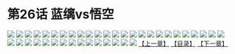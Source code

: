 # 第26话 蓝缡vs悟空
![](https://s2.baozimh.com/scomic/sanyanxiaotianlu-samanhua/0/25-0r4g/1.jpg)
![](https://s2.baozimh.com/scomic/sanyanxiaotianlu-samanhua/0/25-0r4g/2.jpg)
![](https://s2.baozimh.com/scomic/sanyanxiaotianlu-samanhua/0/25-0r4g/3.jpg)
![](https://s2.baozimh.com/scomic/sanyanxiaotianlu-samanhua/0/25-0r4g/4.jpg)
![](https://s2.baozimh.com/scomic/sanyanxiaotianlu-samanhua/0/25-0r4g/5.jpg)
![](https://s2.baozimh.com/scomic/sanyanxiaotianlu-samanhua/0/25-0r4g/6.jpg)
![](https://s2.baozimh.com/scomic/sanyanxiaotianlu-samanhua/0/25-0r4g/7.jpg)
![](https://s2.baozimh.com/scomic/sanyanxiaotianlu-samanhua/0/25-0r4g/8.jpg)
![](https://s2.baozimh.com/scomic/sanyanxiaotianlu-samanhua/0/25-0r4g/9.jpg)
![](https://s2.baozimh.com/scomic/sanyanxiaotianlu-samanhua/0/25-0r4g/10.jpg)
![](https://s2.baozimh.com/scomic/sanyanxiaotianlu-samanhua/0/25-0r4g/11.jpg)
![](https://s2.baozimh.com/scomic/sanyanxiaotianlu-samanhua/0/25-0r4g/12.jpg)
![](https://s2.baozimh.com/scomic/sanyanxiaotianlu-samanhua/0/25-0r4g/13.jpg)
![](https://s2.baozimh.com/scomic/sanyanxiaotianlu-samanhua/0/25-0r4g/14.jpg)
![](https://s2.baozimh.com/scomic/sanyanxiaotianlu-samanhua/0/25-0r4g/15.jpg)
![](https://s2.baozimh.com/scomic/sanyanxiaotianlu-samanhua/0/25-0r4g/16.jpg)
![](https://s2.baozimh.com/scomic/sanyanxiaotianlu-samanhua/0/25-0r4g/17.jpg)
![](https://s2.baozimh.com/scomic/sanyanxiaotianlu-samanhua/0/25-0r4g/18.jpg)
![](https://s2.baozimh.com/scomic/sanyanxiaotianlu-samanhua/0/25-0r4g/19.jpg)
![](https://s2.baozimh.com/scomic/sanyanxiaotianlu-samanhua/0/25-0r4g/20.jpg)
![](https://s2.baozimh.com/scomic/sanyanxiaotianlu-samanhua/0/25-0r4g/21.jpg)
![](https://s2.baozimh.com/scomic/sanyanxiaotianlu-samanhua/0/25-0r4g/22.jpg)
![](https://s2.baozimh.com/scomic/sanyanxiaotianlu-samanhua/0/25-0r4g/23.jpg)
![](https://s2.baozimh.com/scomic/sanyanxiaotianlu-samanhua/0/25-0r4g/24.jpg)
![](https://s2.baozimh.com/scomic/sanyanxiaotianlu-samanhua/0/25-0r4g/25.jpg)
![](https://s2.baozimh.com/scomic/sanyanxiaotianlu-samanhua/0/25-0r4g/26.jpg)
![](https://s2.baozimh.com/scomic/sanyanxiaotianlu-samanhua/0/25-0r4g/27.jpg)
![](https://s2.baozimh.com/scomic/sanyanxiaotianlu-samanhua/0/25-0r4g/28.jpg)
![](https://s2.baozimh.com/scomic/sanyanxiaotianlu-samanhua/0/25-0r4g/29.jpg)
![](https://s2.baozimh.com/scomic/sanyanxiaotianlu-samanhua/0/25-0r4g/30.jpg)
![](https://s2.baozimh.com/scomic/sanyanxiaotianlu-samanhua/0/25-0r4g/31.jpg)
![](https://s2.baozimh.com/scomic/sanyanxiaotianlu-samanhua/0/25-0r4g/32.jpg)
![](https://s2.baozimh.com/scomic/sanyanxiaotianlu-samanhua/0/25-0r4g/33.jpg)
![](https://s2.baozimh.com/scomic/sanyanxiaotianlu-samanhua/0/25-0r4g/34.jpg)
![](https://s2.baozimh.com/scomic/sanyanxiaotianlu-samanhua/0/25-0r4g/35.jpg)
![](https://s2.baozimh.com/scomic/sanyanxiaotianlu-samanhua/0/25-0r4g/36.jpg)
![](https://s2.baozimh.com/scomic/sanyanxiaotianlu-samanhua/0/25-0r4g/37.jpg)
![](https://s2.baozimh.com/scomic/sanyanxiaotianlu-samanhua/0/25-0r4g/38.jpg)
![](https://s2.baozimh.com/scomic/sanyanxiaotianlu-samanhua/0/25-0r4g/39.jpg)
![](https://s2.baozimh.com/scomic/sanyanxiaotianlu-samanhua/0/25-0r4g/40.jpg)
[【上一章】](./25.md)
[【目录】](./README.md)
[【下一章】](./27.md)
